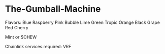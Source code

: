 # The-Gumball-Machine

Flavors:
Blue Raspberry
Pink Bubble
Lime Green
Tropic Orange
Black Grape
Red Cherry

Mint or $CHEW

Chainlink services required: VRF
